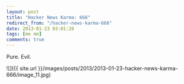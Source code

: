 ```yaml
---
layout: post
title: "Hacker News Karma: 666"
redirect_from: "/hacker-news-karma-666"
date: 2013-01-23 03:01:28
tags: [me me]
comments: true
---
```

Pure. Evil.

![]({{ site.url }}/images/posts/2013/2013-01-23-hacker-news-karma-666/image_11.jpg)
